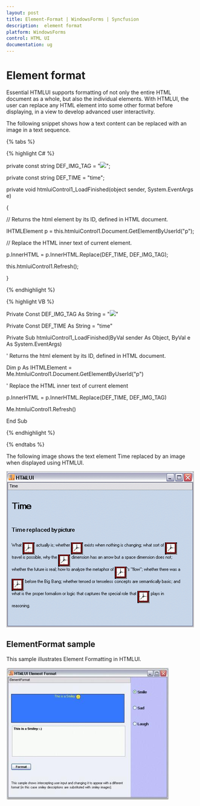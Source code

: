 ```yaml
---
layout: post
title: Element-Format | WindowsForms | Syncfusion
description:  element format
platform: WindowsForms
control: HTML UI
documentation: ug
---
```


#  Element format

Essential HTMLUI supports formatting of not only the entire HTML document as a whole, but also the individual elements. With HTMLUI, the user can replace any HTML element into some other format before displaying, in a view to develop advanced user interactivity.


The following snippet shows how a text content can be replaced with an image in a text sequence.

{% tabs %}

{% highlight C# %}



private const string DEF_IMG_TAG = "<img src='..\\..\\clock.jpg'>";

private const string DEF_TIME = "time";



private void htmluiControl1_LoadFinished(object sender, System.EventArgs e)

{

// Returns the html element by its ID, defined in HTML document.

IHTMLElement p = this.htmluiControl1.Document.GetElementByUserId("p");



// Replace the  HTML inner text of current element. 

p.InnerHTML = p.InnerHTML.Replace(DEF_TIME, DEF_IMG_TAG);

this.htmluiControl1.Refresh();

}

{% endhighlight %}


{% highlight VB %}



Private Const DEF_IMG_TAG As String = "<img src='..\..\clock.jpg'>"

Private Const DEF_TIME As String = "time"



Private Sub htmluiControl1_LoadFinished(ByVal sender As Object, ByVal e As System.EventArgs)



'  Returns the html element by its ID, defined in HTML document. 

Dim p As IHTMLElement = Me.htmluiControl1.Document.GetElementByUserId("p")



' Replace the  HTML inner text of current element 

p.InnerHTML = p.InnerHTML.Replace(DEF_TIME, DEF_IMG_TAG)

Me.htmluiControl1.Refresh()

End Sub

{% endhighlight %}

{% endtabs %}

The following image shows the text element Time replaced by an image when displayed using HTMLUI.

![](Element-Format_images/Element-Format_img1.png)



## ElementFormat sample

This sample illustrates Element Formatting in HTMLUI.



![](Element-Format_images/Element-Format_img2.jpeg)



